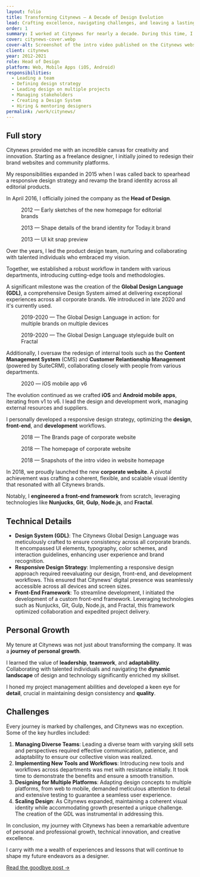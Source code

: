 ```yaml
---
layout: folio
title: Transforming Citynews — A Decade of Design Evolution
lead: Crafting excellence, navigating challenges, and leaving a lasting legacy
order: 1
summary: I worked at Citynews for nearly a decade. During this time, I established a design team and ushered in new working methodologies. This led to the successful launch of several projects, such as a corporate brand identity, new products, and a Design System.<br><br> In 2021, I bid farewell to Citynews after nearly ten years of committed design work. What started as a freelance opportunity blossomed into a significant chapter in my career.<br><br> This case study explores the transformative journey I embarked on at Citynews, focusing on key projects, technical constraints, personal growth, and the challenges I surmounted along the way.
cover: citynews-cover.webp
cover-alt: Screenshot of the intro video published on the Citynews website homepage
client: citynews
year: 2012-2021
role: Head of Design
platform: Web, Mobile Apps (iOS, Android)
responsibilities:
  - Leading a team
  - Defining design strategy
  - Leading design on multiple projects
  - Managing stakeholders
  - Creating a Design System
  - Hiring & mentoring designers
permalink: /work/citynews/
---
```


## Full story

Citynews provided me with an incredible canvas for creativity and innovation. Starting as a freelance designer, I initially joined to redesign their brand websites and community platforms. 

My responsibilities expanded in 2015 when I was called back to spearhead a responsive design strategy and revamp the brand identity across all editorial products. 

In April 2016, I officially joined the company as the **Head of Design**.

<div class="flex direction-col-to-row">
  <figure>
    <img src="/img/projects/citynews/citynews-hp-sketch.webp" alt="">
    <figcaption class="color-text-light">2012 — Early sketches of the new homepage for editorial brands</figcaption>
  </figure>
  <figure>
    <img src="/img/projects/citynews/today-brand.webp" alt="">
    <figcaption class="color-text-light">2013 — Shape details of the brand identity for Today.it brand</figcaption>
  </figure>
  <figure>
    <img src="/img/projects/citynews/citynews-ui-kit.webp" alt="">
    <figcaption class="color-text-light">2013 — UI kit snap preview</figcaption>
  </figure>
</div>

Over the years, I led the product design team, nurturing and collaborating with talented individuals who embraced my vision. 

Together, we established a robust workflow in tandem with various departments, introducing cutting-edge tools and methodologies. 

A significant milestone was the creation of the **Global Design Language (GDL)**, a comprehensive Design System aimed at delivering exceptional experiences across all corporate brands. We introduced in late 2020 and it's currently used.

<div class="flex direction-col-to-row">
  <figure>
    <img src="/img/projects/citynews/citynews-gdl-products.webp" alt="">
    <figcaption class="color-text-light">2019-2020 — The Global Design Language in action: for multiple brands on multiple devices</figcaption>
  </figure>
  <figure>
    <img src="/img/projects/citynews/citynews-gdl-styleguide.webp" alt="">
    <figcaption class="color-text-light">2019-2020 — The Global Design Language styleguide built on Fractal</figcaption>
  </figure>
</div>

Additionally, I oversaw the redesign of internal tools such as the **Content Management System** (CMS) and **Customer Relantionship Management** (powered by SuiteCRM), collaborating closely with people from various departments.

<figure>
  <img src="/img/projects/citynews/citynews-mobile-apps.webp" alt="">
  <figcaption class="color-text-light">2020 — iOS mobile app v6</figcaption>
</figure>

The evolution continued as we crafted **iOS** and **Android mobile apps**, iterating from v1 to v6. I lead the design and development work, managing external resources and suppliers.

I personally developed a responsive design strategy, optimizing the **design**, **front-end**, and **development** workflows. 

<div class="flex direction-col-to-row">
  <figure>
    <img src="/img/projects/citynews/citynews-corporate-brands.webp" alt="">
    <figcaption class="color-text-light">2018 — The Brands page of corporate website</figcaption>
  </figure>
  <figure>
    <img src="/img/projects/citynews/citynews-corporate-intro-homepage.webp" alt="">
    <figcaption class="color-text-light">2018 — The homepage of corporate website</figcaption>
  </figure>
  <figure>
    <img src="/img/projects/citynews/citynews-corporate-intro-video.webp" alt="">
    <figcaption class="color-text-light">2018 — Snapshots of the intro video in website homepage</figcaption>
  </figure>
</div>

In 2018, we proudly launched the new **corporate website**. A pivotal achievement was crafting a coherent, flexible, and scalable visual identity that resonated with all Citynews brands. 

Notably, I **engineered a front-end framework** from scratch, leveraging technologies like **Nunjucks**, **Git**, **Gulp**, **Node.js**, and **Fractal**.

## Technical Details

- **Design System (GDL)**: The Citynews Global Design Language was meticulously crafted to ensure consistency across all corporate brands. It encompassed UI elements, typography, color schemes, and interaction guidelines, enhancing user experience and brand recognition.
- **Responsive Design Strategy**: Implementing a responsive design approach required reevaluating our design, front-end, and development workflows. This ensured that Citynews' digital presence was seamlessly accessible across all devices and screen sizes.
- **Front-End Framework**: To streamline development, I initiated the development of a custom front-end framework. Leveraging technologies such as Nunjucks, Git, Gulp, Node.js, and Fractal, this framework optimized collaboration and expedited project delivery.

## Personal Growth
My tenure at Citynews was not just about transforming the company. It was a **journey of personal growth**. 

I learned the value of **leadership**, **teamwork**, and **adaptability**. Collaborating with talented individuals and navigating the **dynamic landscape** of design and technology significantly enriched my skillset. 

I honed my project management abilities and developed a keen eye for **detail**, crucial in maintaining design consistency and **quality**.

## Challenges
Every journey is marked by challenges, and Citynews was no exception. Some of the key hurdles included:

1. **Managing Diverse Teams**: Leading a diverse team with varying skill sets and perspectives required effective communication, patience, and adaptability to ensure our collective vision was realized.
2. **Implementing New Tools and Workflows**: Introducing new tools and workflows across departments was met with resistance initially. It took time to demonstrate the benefits and ensure a smooth transition.
3. **Designing for Multiple Platforms**: Adapting design concepts to multiple platforms, from web to mobile, demanded meticulous attention to detail and extensive testing to guarantee a seamless user experience.
4. **Scaling Design**: As Citynews expanded, maintaining a coherent visual identity while accommodating growth presented a unique challenge. The creation of the GDL was instrumental in addressing this.

In conclusion, my journey with Citynews has been a remarkable adventure of personal and professional growth, technical innovation, and creative excellence. 

I carry with me a wealth of experiences and lessons that will continue to shape my future endeavors as a designer.

[Read the goodbye post →](/2021/04/28/leaving-citynews)